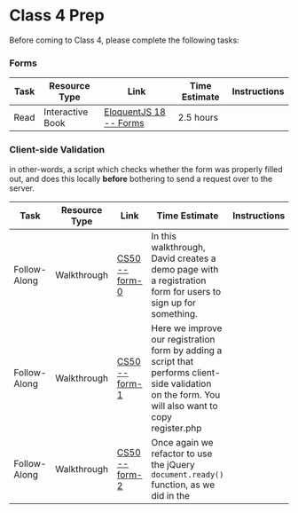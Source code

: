 # Class 4 Prep

Before coming to Class 4, please complete the following tasks:

### Forms

Task | Resource Type | Link | Time Estimate | Instructions
-----|---------------|------|---------------|--------------
Read | Interactive Book | [EloquentJS 18 -- Forms][eloquent18] | 2.5 hours |


### Client-side Validation

in other-words, a script which checks whether the form was properly filled out, and does this locally **before** bothering to send a request over to the server.

Task | Resource Type | Link | Time Estimate | Instructions
-----|---------------|------|---------------|--------------
Follow-Along | Walkthrough | [CS50 -- form-0][form-0] | In this walkthrough, David creates a demo page with a registration form for users to sign up for something.
Follow-Along | Walkthrough | [CS50 -- form-1][form-1] | Here we improve our registration form by adding a script that performs client-side validation on the form. You will also want to copy register.php
Follow-Along | Walkthrough | [CS50 -- form-2][form-2] | Once again we refactor to use the jQuery `document.ready()` function, as we did in the

[eloquent18]: http://eloquentjavascript.net/18_forms.html
[form-0]: https://www.youtube.com/watch?v=U7W2U8qRI3I&list=PLhQjrBD2T382FjybRNOXyEdsjP9CNKJgb&index=7
[form-1]: https://www.youtube.com/watch?v=r2iaKDH79oQ&index=8&list=PLhQjrBD2T382FjybRNOXyEdsjP9CNKJgb
[form-2]: https://www.youtube.com/watch?v=eViManaIKkQ&index=9&list=PLhQjrBD2T382FjybRNOXyEdsjP9CNKJgb
